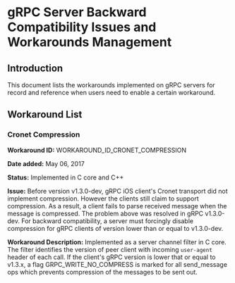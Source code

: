 # gRPC Server Backward Compatibility Issues and Workarounds Management

## Introduction
This document lists the workarounds implemented on gRPC servers for record and reference when users need to enable a certain workaround.

## Workaround List

### Cronet Compression

**Workaround ID:** WORKAROUND\_ID\_CRONET\_COMPRESSION

**Date added:** May 06, 2017

**Status:** Implemented in C core and C++

**Issue:** Before version v1.3.0-dev, gRPC iOS client's Cronet transport did not implement compression. However the clients still claim to support compression. As a result, a client fails to parse received message when the message is compressed.
The problem above was resolved in gRPC v1.3.0-dev. For backward compatibility, a server must forcingly disable compression for gRPC clients of version lower than or equal to v1.3.0-dev.

**Workaround Description:** Implemented as a server channel filter in C core.  The filter identifies the version of peer client with incoming `user-agent` header of each call. If the client's gRPC version is lower that or equal to v1.3.x, a flag GRPC_WRITE_NO_COMPRESS is marked for all send_message ops which prevents compression of the messages to be sent out.
